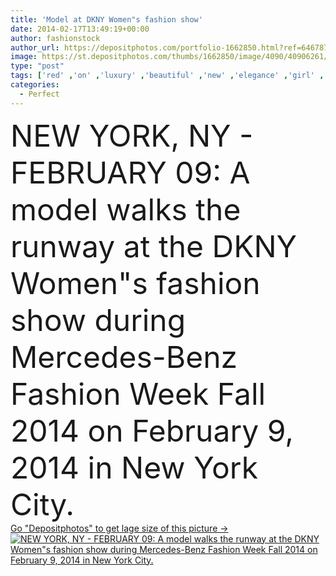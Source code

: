 ```yaml
---
title: 'Model at DKNY Women"s fashion show'
date: 2014-02-17T13:49:19+00:00
author: fashionstock
author_url: https://depositphotos.com/portfolio-1662850.html?ref=64678756
image: https://st.depositphotos.com/thumbs/1662850/image/4090/40906261/api_thumb_450.jpg?forcejpeg=true
type: "post"
tags: ['red' ,'on' ,'luxury' ,'beautiful' ,'new' ,'elegance' ,'girl' ,'female' ,'beauty' ,'model' ,'autumn' ,'fall' ,'black' ,'style' ,'walking' ,'fashion' ,'modern' ,'winter' ,'woman' ,'screen' ,'show' ,'collection' ,'in' ,'perfect' ,'february' ,'attractive' ,'gorgeous' ,'at' ,'week' ,'projection' ,'fashionable' ,'the' ,'york' ,'runway' ,'defile' ,'ny' ,'nyc' ,'walks' ,'catwalk' ,'2014' ,'during' ,'trends' ,'mercedes benz' ,'donna' ,'ready to wear' ,'karan' ,'dkny' ]
categories: 
  - Perfect
---
```

<div aling="center">
            <font size="60"> NEW YORK, NY - FEBRUARY 09: A model walks the runway at the DKNY Women"s fashion show during Mercedes-Benz Fashion Week Fall 2014 on February 9, 2014 in New York City.</font>   
</div>
<div>
    <a href='https://st.depositphotos.com/thumbs/1662850/image/4090/40906261/api_thumb_450.jpg?forcejpeg=true?ref=64678756' target=_blank > Go "Depositphotos" to get lage size of this picture ->
        <img href='https://st.depositphotos.com/thumbs/1662850/image/4090/40906261/api_thumb_450.jpg?forcejpeg=true?ref=64678756' src='https://st.depositphotos.com/1662850/4090/i/950/depositphotos_40906261-stock-photo-model-at-dkny-womens-fashion.jpg?forcejpeg=true' alt='NEW YORK, NY - FEBRUARY 09: A model walks the runway at the DKNY Women"s fashion show during Mercedes-Benz Fashion Week Fall 2014 on February 9, 2014 in New York City.' >
    </a>
</div>
